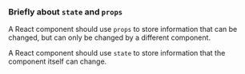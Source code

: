 ### Briefly about `state` and `props`

A React component should use `props` to store information that can be changed, but can only be changed by a different component.

A React component should use `state` to store information that the component itself can change.